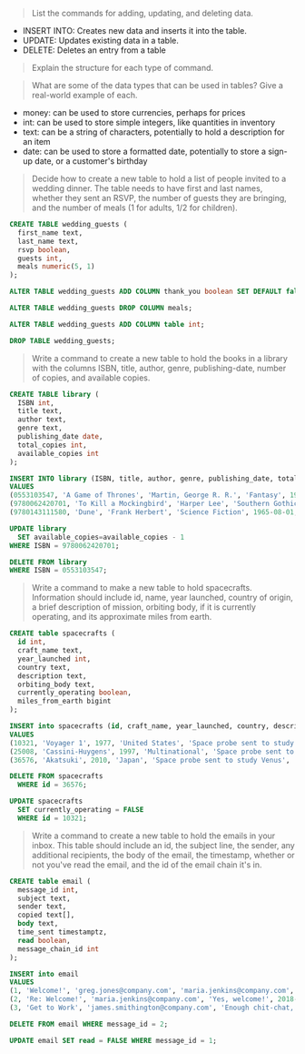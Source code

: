 > List the commands for adding, updating, and deleting data.
- INSERT INTO: Creates new data and inserts it into the table.
- UPDATE: Updates existing data in a table.
- DELETE: Deletes an entry from a table

> Explain the structure for each type of command.

> What are some of the data types that can be used in tables? Give a real-world example of each.
- money: can be used to store currencies, perhaps for prices
- int: can be used to store simple integers, like quantities in inventory
- text: can be a string of characters, potentially to hold a description for an item
- date: can be used to store a formatted date, potentially to store a sign-up date, or a customer's birthday

> Decide how to create a new table to hold a list of people invited to a wedding dinner. The table needs to have first and last names, whether they sent an RSVP, the number of guests they are bringing, and the number of meals (1 for adults, 1/2 for children).

```SQL
CREATE TABLE wedding_guests (
  first_name text,
  last_name text,
  rsvp boolean,
  guests int,
  meals numeric(5, 1)
);

ALTER TABLE wedding_guests ADD COLUMN thank_you boolean SET DEFAULT false;

ALTER TABLE wedding_guests DROP COLUMN meals;

ALTER TABLE wedding_guests ADD COLUMN table int;

DROP TABLE wedding_guests;
```

> Write a command to create a new table to hold the books in a library with the columns ISBN, title, author, genre, publishing-date, number of copies, and available copies.

```SQL
CREATE TABLE library (
  ISBN int,
  title text,
  author text,
  genre text,
  publishing_date date,
  total_copies int,
  available_copies int
);

INSERT INTO library (ISBN, title, author, genre, publishing_date, total_copies, available_copies)
VALUES
(0553103547, 'A Game of Thrones', 'Martin, George R. R.', 'Fantasy', 1996-08-01, 10, 1),
(9780062420701, 'To Kill a Mockingbird', 'Harper Lee', 'Southern Gothic', 1960-07-11, 10, 4),
(9780143111580, 'Dune', 'Frank Herbert', 'Science Fiction', 1965-08-01, 10, 7);

UPDATE library 
  SET available_copies=available_copies - 1 
WHERE ISBN = 9780062420701;

DELETE FROM library
WHERE ISBN = 0553103547;
```

> Write a command to make a new table to hold spacecrafts. Information should include id, name, year launched, country of origin, a brief description of mission, orbiting body, if it is currently operating, and its approximate miles from earth.

```SQL
CREATE table spacecrafts (
  id int,
  craft_name text,
  year_launched int,
  country text,
  description text,
  orbiting_body text,
  currently_operating boolean,
  miles_from_earth bigint
);

INSERT into spacecrafts (id, craft_name, year_launched, country, description, orbiting_body, currently_operating, miles_from_earth)
VALUES
(10321, 'Voyager 1', 1977, 'United States', 'Space probe sent to study the outer solar system', null, TRUE, 13229000000),
(25008, 'Cassini-Huygens', 1997, 'Multinational', 'Space probe sent to study Saturn', 'Saturn', FALSE, 1000000000),
(36576, 'Akatsuki', 2010, 'Japan', 'Space probe sent to study Venus', 'Venus', TRUE, 162000000);

DELETE FROM spacecrafts
  WHERE id = 36576;

UPDATE spacecrafts
  SET currently_operating = FALSE
  WHERE id = 10321;
```

> Write a command to create a new table to hold the emails in your inbox. This table should include an id, the subject line, the sender, any additional recipients, the body of the email, the timestamp, whether or not you've read the email, and the id of the email chain it's in.

```SQL
CREATE table email (
  message_id int,
  subject text,
  sender text,
  copied text[],
  body text,
  time_sent timestamptz,
  read boolean,
  message_chain_id int
);

INSERT into email
VALUES
(1, 'Welcome!', 'greg.jones@company.com', 'maria.jenkins@company.com', 'Welcome to the company Josh!', 2018-10-13 13:31:21-07, TRUE, 1),
(2, 'Re: Welcome!', 'maria.jenkins@company.com', 'Yes, welcome!', 2018-10-13 13:45:32-07, FALSE, 1),
(3, 'Get to Work', 'james.smithington@company.com', 'Enough chit-chat, get to work!', );

DELETE FROM email WHERE message_id = 2;

UPDATE email SET read = FALSE WHERE message_id = 1;
```